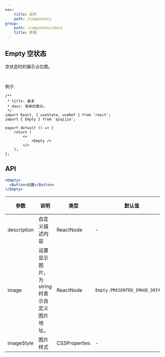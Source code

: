 ```yaml
---
nav:
    title: 组件
    path: /components
group:
    path: /components/data
    title: 数据
---
```


## Empty 空状态

空状态时的展示占位图。

<br />

例子:

```tsx
/**
 * title: 基本
 * desc: 简单的展示。
 */
import React, { useState, useRef } from 'react';
import { Empty } from 'qiqijia';

export default () => {
    return (
        <>
            <Empty />
        </>
    );
};
```



## API

```jsx | pure
<Empty>
  <Button>创建</Button>
</Empty>
```

| 参数 | 说明 | 类型 | 默认值 | 版本 |
| --- | --- | --- | --- | --- |
| description | 自定义描述内容 | ReactNode | - |  |
| image | 设置显示图片，为 string 时表示自定义图片地址。 | ReactNode | `Empty.PRESENTED_IMAGE_DEFAULT` |  |
| imageStyle | 图片样式 | CSSProperties | - |  |